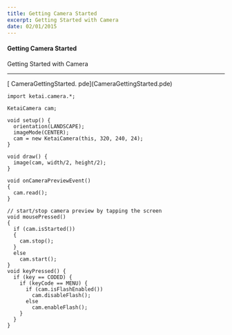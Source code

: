 ```yaml
---
title: Getting Camera Started
excerpt: Getting Started with Camera
date: 02/01/2015
---
```

#### Getting Camera Started

Getting Started with Camera

---
<div class="link">[<i class="fa fa-download fa-lg"></i> CameraGettingStarted. pde](CameraGettingStarted.pde)</div>

	import ketai.camera.*;

	KetaiCamera cam;

	void setup() {
	  orientation(LANDSCAPE);
	  imageMode(CENTER);
	  cam = new KetaiCamera(this, 320, 240, 24);
	}

	void draw() {
	  image(cam, width/2, height/2);
	}

	void onCameraPreviewEvent()
	{
	  cam.read();
	}

	// start/stop camera preview by tapping the screen
	void mousePressed()
	{
	  if (cam.isStarted())
	  {
	    cam.stop();
	  }
	  else
	    cam.start();
	}
	void keyPressed() {
	  if (key == CODED) {
	    if (keyCode == MENU) {
	      if (cam.isFlashEnabled())
	        cam.disableFlash();
	      else
	        cam.enableFlash();
	    }
	  }
	}

 <!-- * **Screenshot** -->
 